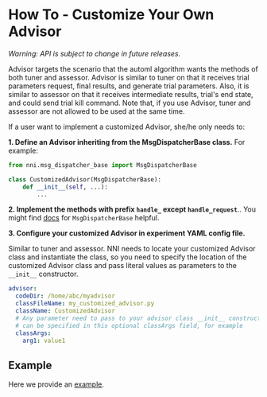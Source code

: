 # **How To** - Customize Your Own Advisor

*Warning: API is subject to change in future releases.*

Advisor targets the scenario that the automl algorithm wants the methods of both tuner and assessor. Advisor is similar to tuner on that it receives trial parameters request, final results, and generate trial parameters. Also, it is similar to assessor on that it receives intermediate results, trial's end state, and could send trial kill command. Note that, if you use Advisor, tuner and assessor are not allowed to be used at the same time.

If a user want to implement a customized Advisor, she/he only needs to:

**1. Define an Advisor inheriting from the MsgDispatcherBase class.** For example:

```python
from nni.msg_dispatcher_base import MsgDispatcherBase

class CustomizedAdvisor(MsgDispatcherBase):
    def __init__(self, ...):
        ...
```

**2. Implement the methods with prefix `handle_` except `handle_request`**.. You might find [docs](https://nni.readthedocs.io/en/latest/sdk_reference.html#nni.msg_dispatcher_base.MsgDispatcherBase) for `MsgDispatcherBase` helpful.

**3. Configure your customized Advisor in experiment YAML config file.**

Similar to tuner and assessor. NNI needs to locate your customized Advisor class and instantiate the class, so you need to specify the location of the customized Advisor class and pass literal values as parameters to the `__init__` constructor.

```yaml
advisor:
  codeDir: /home/abc/myadvisor
  classFileName: my_customized_advisor.py
  className: CustomizedAdvisor
  # Any parameter need to pass to your advisor class __init__ constructor
  # can be specified in this optional classArgs field, for example
  classArgs:
    arg1: value1
```

## Example

Here we provide an [example](../../../examples/tuners/mnist_keras_customized_advisor).
